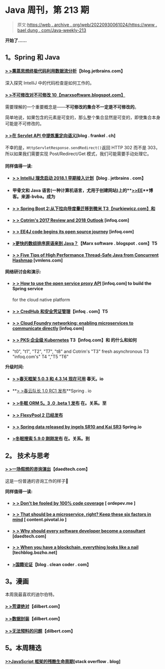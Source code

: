 # Java 周刊，第 213 期

> 原文:[https://web . archive . org/web/20220930061024/https://www . bael dung . com/Java-weekly-213](https://web.archive.org/web/20220930061024/https://www.baeldung.com/java-weekly-213)

**开始了……**

## **1。Spring 和 Java**

#### [**> >熏蒸思想终极代码利用数据流分析**](https://web.archive.org/web/20221208143837/https://blog.jetbrains.com/idea/2018/01/fumigating-the-idea-ultimate-code-using-dataflow-analysis/)【blog.jetbrains.com】

深入探究 IntelliJ 中的代码检查是如何工作的。

#### [**> >不可修改对不可修改 10【marxsoftware.blogspot.com】**](https://web.archive.org/web/20221208143837/https://marxsoftware.blogspot.com/2018/01/schopenhauers-law-immutability.html)

需要理解的一个重要概念是——**不可修改的集合不一定是不可修改的**。

简单地说，如果包含的元素是可变的，那么整个集合显然是可变的，即使集合本身可能是不可修改的。

#### **[> >在 Servlet API 中提炼重定向语义](https://web.archive.org/web/20221208143837/https://blog.frankel.ch/refining-redirect-semantics-servlet-api/#gsc.tab=0)**[blog . frankel . ch]

不幸的是，`HttpServletResponse.sendRedirect()`返回 HTTP 302 而不是 303，所以如果我们需要实现 Post/Redirect/Get 模式，我们可能需要手动处理它。

#### **同样值得一读:**

*   #### **[> > IntelliJ 理念启动 2018.1 早期接入计划](https://web.archive.org/web/20221208143837/https://blog.jetbrains.com/idea/2018/01/intellij-idea-starts-2018-1-early-access-program/)**【blog . jetbrains . com】

*   #### 甲骨文和 Java 语言(一种计算机语言，尤用于创建网站)上的**[>>EE](https://web.archive.org/web/20221208143837/https://blog.sourced-bvba.be//article/2018/01/18/on-oracle-and-java-ee/)**博客。来源-bvba。成为

*   #### [**> > Spring Boot 2:从下拉向导度量迁移到微米** T3【nurkiewicz.com】和](https://web.archive.org/web/20221208143837/http://www.nurkiewicz.com/2018/01/spring-boot-2-migrating-from-dropwizard.html)

*   #### **[> > Cotrim's 2017 Review and 2018 Outlook](https://web.archive.org/web/20221208143837/https://www.infoq.com/news/2018/01/Kotlin1718)** [infoq.com]

*   #### [**> > EE4J code begins its open source journey**](https://web.archive.org/web/20221208143837/https://www.infoq.com/news/2018/01/EE4JCodeArrives) [infoq.com]

*   #### [**>更快的数组排序原语来到 Java？**](https://web.archive.org/web/20221208143837/https://marxsoftware.blogspot.com/2018/01/faster-dual-pivot-quicksort.html)【Marx software . blogspot . com】T5

*   #### [**> > Five Tips of High Performance Thread-Safe Java from Concurrent Hashmap**](https://web.archive.org/web/20221208143837/http://vmlens.com/articles/5_tips_from_concurrent_hashmap/) [vmlens.com]

**网络研讨会和演示:**

*   #### **[> > How to use the open service proxy API](https://web.archive.org/web/20221208143837/https://www.infoq.com/presentations/pivotal-service-broker-api?utm_campaign=infoq_content&utm_source=infoq&utm_medium=feed&utm_term=Java)** [infoq.com] to build the Spring service

    for the cloud native platform
*   #### **[> > CredHub 和安全凭证管理](https://web.archive.org/web/20221208143837/https://www.infoq.com/presentations/credhub?utm_campaign=infoq_content&utm_source=infoq&utm_medium=feed&utm_term=Java)**【infoq . com】T5

*   #### **[> > Cloud Foundry networking: enabling microservices to communicate directly](https://web.archive.org/web/20221208143837/https://www.infoq.com/presentations/pcf-networking-microservices)** [infoq.com]

*   #### **[> > PKS:企业级 Kubernetes](https://web.archive.org/web/20221208143837/https://www.infoq.com/presentations/pks-kubernetes) T3【infoq.com】和 的什么和如何**

*   "t0", "t1", "T2", "T7", "t8" and Cotrim's "T3" fresh asynchronous T3 "infoq.com's" T4 ","T5 "T6"

**升级时间:**

*   #### [**> >春天框架 5.0.3 和 4.3.14 现在可用**](https://web.archive.org/web/20221208143837/https://spring.io/blog/2018/01/23/spring-framework-5-0-3-and-4-3-14-available-now) 春天。io

*   **[> >春云队长 1.0 RC1 发布](https://web.archive.org/web/20221208143837/https://spring.io/blog/2018/01/19/spring-cloud-skipper-1-0-rc1-released)**Spring . io
*   #### **[> >冬眠 ORM 5。3 .0 .beta 1 发布](https://web.archive.org/web/20221208143837/http://in.relation.to/2018/01/18/hibernate-orm-530-beta1-release/)** 在。关系。至

*   #### **[> > FlexyPool 2 已经发布](https://web.archive.org/web/20221208143837/https://vladmihalcea.com/flexypool-2-released/)**

*   #### [**> > Spring data released by ingels SR10 and Kai SR3**](https://web.archive.org/web/20221208143837/https://spring.io/blog/2018/01/24/spring-data-ingalls-sr10-and-kay-sr3-released) Spring.io

*   #### [**>冬眠搜索 5.9.0 刚刚发布**](https://web.archive.org/web/20221208143837/http://in.relation.to/2018/01/24/hibernate-search-5-9-0-CR1/) 在。关系。到

## **2。** **技术与思考**

#### [**> >一场假想的咨询演出**](https://web.archive.org/web/20221208143837/https://www.daedtech.com/hypothetical-consulting-gig/)【daedtech.com】

这是一份普通的咨询工作的样子🙂

**同样值得一读:**

*   #### [**> > Don't be fooled by 100% code coverage**](https://web.archive.org/web/20221208143837/http://ordepdev.me/posts/code-coverage) [ ordepev.me ]

*   #### [**> > That should be a microservice, right? Keep these six factors in mind**](https://web.archive.org/web/20221208143837/https://content.pivotal.io/blog/should-that-be-a-microservice-keep-these-six-factors-in-mind) [ content.pivotal.io ]

*   #### [**> > Why should every software developer become a consultant**](https://web.archive.org/web/20221208143837/https://www.daedtech.com/software-developer-consultant/) [daedtech.com]

*   #### [**> > When you have a blockchain, everything looks like a nail**](https://web.archive.org/web/20221208143837/https://techblog.bozho.net/blockchain-everything-looks-like-nail/) [techblog.bozho.net]

*   #### **[>国籍论证](https://web.archive.org/web/20221208143837/http://blog.cleancoder.com/uncle-bob/2018/01/18/TheCitizenshipArgument.html)**【blog . clean coder . com】

## **3。漫画**

本周我最喜欢的迪尔伯特。

#### **[> >荒谬绝对](https://web.archive.org/web/20221208143837/http://dilbert.com/strip/2018-01-25)**【dilbert.com】

#### **[> >数据封装](https://web.archive.org/web/20221208143837/http://dilbert.com/strip/2018-01-18)**【dilbert.com】

#### **[> >无法预料的问题](https://web.archive.org/web/20221208143837/http://dilbert.com/strip/2018-01-22)**【dilbert.com】

## **5。本周精选**

#### **[>>JavaScript 框架的残酷生命周期](https://web.archive.org/web/20221208143837/https://stackoverflow.blog/2018/01/11/brutal-lifecycle-javascript-frameworks/)**[stack overflow . blog]